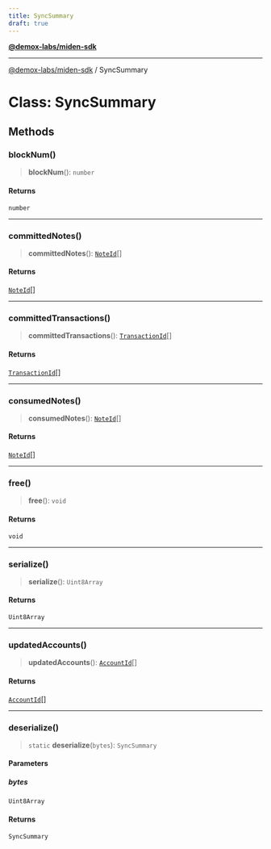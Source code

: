 ```yaml
---
title: SyncSummary
draft: true
---
```


[**@demox-labs/miden-sdk**](../index)

***

[@demox-labs/miden-sdk](../index) / SyncSummary

# Class: SyncSummary

## Methods

### blockNum()

> **blockNum**(): `number`

#### Returns

`number`

***

### committedNotes()

> **committedNotes**(): [`NoteId`](NoteId)[]

#### Returns

[`NoteId`](NoteId)[]

***

### committedTransactions()

> **committedTransactions**(): [`TransactionId`](TransactionId)[]

#### Returns

[`TransactionId`](TransactionId)[]

***

### consumedNotes()

> **consumedNotes**(): [`NoteId`](NoteId)[]

#### Returns

[`NoteId`](NoteId)[]

***

### free()

> **free**(): `void`

#### Returns

`void`

***

### serialize()

> **serialize**(): `Uint8Array`

#### Returns

`Uint8Array`

***

### updatedAccounts()

> **updatedAccounts**(): [`AccountId`](AccountId)[]

#### Returns

[`AccountId`](AccountId)[]

***

### deserialize()

> `static` **deserialize**(`bytes`): `SyncSummary`

#### Parameters

##### bytes

`Uint8Array`

#### Returns

`SyncSummary`
